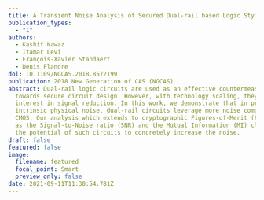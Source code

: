 ```yaml
---
title: A Transient Noise Analysis of Secured Dual-rail based Logic Style
publication_types:
  - "1"
authors:
  - Kashif Nawaz
  - Itamar Levi
  - François-Xavier Standaert
  - Denis Flandre
doi: 10.1109/NGCAS.2018.8572199
publication: 2018 New Generation of CAS (NGCAS)
abstract: Dual-rail logic circuits are used as an effective countermeasure
  towards secure circuit design. However, with technology scaling, they lose
  interest in signal reduction. In this work, we demonstrate that in presence of
  intrinsic physical noise, dual-rail circuits leverage more noise compared to
  CMOS. Our analysis which extends to cryptographic Figures-of-Merit (FoMs) such
  as the Signal-to-Noise ratio (SNR) and the Mutual Information (MI) clarifies
  the potential of such circuits to concretely increase the noise.
draft: false
featured: false
image:
  filename: featured
  focal_point: Smart
  preview_only: false
date: 2021-09-11T11:30:54.781Z
---
```

